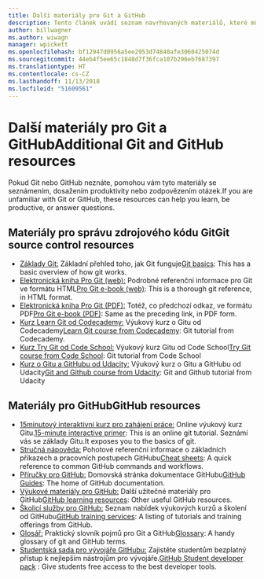 ```yaml
---
title: Další materiály pro Git a GitHub
description: Tento článek uvádí seznam navrhovaných materiálů, které můžete využít, abyste se naučili správně přispívat na web docs.microsoft.com.
author: billwagner
ms.author: wiwagn
manager: wpickett
ms.openlocfilehash: bf12947d0956a5ee2953d74840afe3060425074d
ms.sourcegitcommit: 44eb4f5ee65c1848d7f36fca107b296eb7687397
ms.translationtype: HT
ms.contentlocale: cs-CZ
ms.lasthandoff: 11/13/2018
ms.locfileid: "51609561"
---
```

# <a name="additional-git-and-github-resources"></a><span data-ttu-id="a0662-103">Další materiály pro Git a GitHub</span><span class="sxs-lookup"><span data-stu-id="a0662-103">Additional Git and GitHub resources</span></span>

<span data-ttu-id="a0662-104">Pokud Git nebo GitHub neznáte, pomohou vám tyto materiály se seznámením, dosažením produktivity nebo zodpovězením otázek.</span><span class="sxs-lookup"><span data-stu-id="a0662-104">If you are unfamiliar with Git or GitHub, these resources can help you learn, be productive, or answer questions.</span></span>

## <a name="git-source-control-resources"></a><span data-ttu-id="a0662-105">Materiály pro správu zdrojového kódu Git</span><span class="sxs-lookup"><span data-stu-id="a0662-105">Git source control resources</span></span>

- <span data-ttu-id="a0662-106">[Základy Git:](https://go.microsoft.com/fwlink/?linkid=853939) Základní přehled toho, jak Git funguje</span><span class="sxs-lookup"><span data-stu-id="a0662-106">[Git basics](https://go.microsoft.com/fwlink/?linkid=853939): This has a basic overview of how git works.</span></span>
- <span data-ttu-id="a0662-107">[Elektronická kniha Pro Git (web):](https://go.microsoft.com/fwlink/?linkid=853940) Podrobné referenční informace pro Git ve formátu HTML</span><span class="sxs-lookup"><span data-stu-id="a0662-107">[Pro Git e-book (web)](https://go.microsoft.com/fwlink/?linkid=853940): This is a thorough git reference, in HTML format.</span></span>
- <span data-ttu-id="a0662-108">[Elektronická kniha Pro Git (PDF):](https://progit2.s3.amazonaws.com/en/2016-03-22-f3531/progit-en.1084.pdf) Totéž, co předchozí odkaz, ve formátu PDF</span><span class="sxs-lookup"><span data-stu-id="a0662-108">[Pro Git e-book (PDF)](https://progit2.s3.amazonaws.com/en/2016-03-22-f3531/progit-en.1084.pdf): Same as the preceding link, in PDF form.</span></span>
- <span data-ttu-id="a0662-109">[Kurz Learn Git od Codecademy:](https://www.codecademy.com/learn/learn-git) Výukový kurz o Gitu od Codecademy</span><span class="sxs-lookup"><span data-stu-id="a0662-109">[Learn Git course from Codecademy](https://www.codecademy.com/learn/learn-git): Git tutorial from Codecademy.</span></span>
- <span data-ttu-id="a0662-110">[Kurz Try Git od Code School:](https://www.codeschool.com/courses/try-git) Výukový kurz Gitu od Code School</span><span class="sxs-lookup"><span data-stu-id="a0662-110">[Try Git course from Code School](https://www.codeschool.com/courses/try-git): Git tutorial from Code School</span></span>
- <span data-ttu-id="a0662-111">[Kurz o Gitu a GitHubu od Udacity:](https://www.udacity.com/course/how-to-use-git-and-github--ud775) Výukový kurz o Gitu a GitHubu od Udacity</span><span class="sxs-lookup"><span data-stu-id="a0662-111">[Git and Github course from Udacity](https://www.udacity.com/course/how-to-use-git-and-github--ud775): Git and Github tutorial from Udacity</span></span>

## <a name="github-resources"></a><span data-ttu-id="a0662-112">Materiály pro GitHub</span><span class="sxs-lookup"><span data-stu-id="a0662-112">GitHub resources</span></span>

- <span data-ttu-id="a0662-113">[15minutový interaktivní kurz pro zahájení práce:](https://try.github.io/) Online výukový kurz Gitu.</span><span class="sxs-lookup"><span data-stu-id="a0662-113">[15-minute interactive primer](https://try.github.io/): This is an online git tutorial.</span></span> <span data-ttu-id="a0662-114">Seznámí vás se základy Gitu.</span><span class="sxs-lookup"><span data-stu-id="a0662-114">It exposes you to the basics of git.</span></span>
- <span data-ttu-id="a0662-115">[Stručná nápověda:](https://go.microsoft.com/fwlink/?linkid=853941) Pohotové referenční informace o základních příkazech a pracovních postupech GitHubu</span><span class="sxs-lookup"><span data-stu-id="a0662-115">[Cheat sheets](https://go.microsoft.com/fwlink/?linkid=853941): A quick reference to common GitHub commands and workflows.</span></span>
- <span data-ttu-id="a0662-116">[Příručky pro GitHub:](https://guides.github.com/) Domovská stránka dokumentace GitHubu</span><span class="sxs-lookup"><span data-stu-id="a0662-116">[GitHub Guides](https://guides.github.com/): The home of GitHub documentation.</span></span>
- <span data-ttu-id="a0662-117">[Výukové materiály pro GitHub:](https://help.github.com/articles/git-and-github-learning-resources/) Další užitečné materiály pro GitHub</span><span class="sxs-lookup"><span data-stu-id="a0662-117">[GitHub learning resources](https://help.github.com/articles/git-and-github-learning-resources/): Other useful GitHub resources.</span></span>
- <span data-ttu-id="a0662-118">[Školicí služby pro GitHub:](https://services.github.com/training/) Seznam nabídek výukových kurzů a školení od GitHubu</span><span class="sxs-lookup"><span data-stu-id="a0662-118">[GitHub training services](https://services.github.com/training/): A listing of tutorials and training offerings from GitHub.</span></span>
- <span data-ttu-id="a0662-119">[Glosář:](https://help.github.com/articles/github-glossary) Praktický slovník pojmů pro Git a GitHub</span><span class="sxs-lookup"><span data-stu-id="a0662-119">[Glossary](https://help.github.com/articles/github-glossary): A handy glossary of git and GitHub terms.</span></span>
- <span data-ttu-id="a0662-120">[Studentská sada pro vývojáře GitHubu:](https://education.github.com/pack) Zajistěte studentům bezplatný přístup k nejlepším nástrojům pro vývojáře.</span><span class="sxs-lookup"><span data-stu-id="a0662-120">[GitHub Student developer pack](https://education.github.com/pack) : Give students free access to the best developer tools.</span></span>
